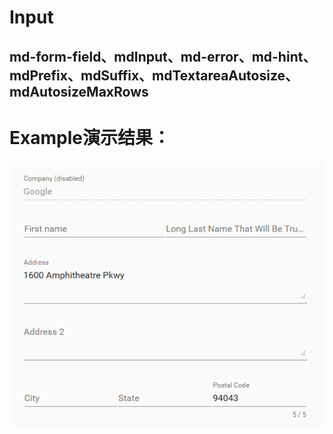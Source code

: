 # Input
## md-form-field、mdInput、md-error、md-hint、mdPrefix、mdSuffix、mdTextareaAutosize、mdAutosizeMaxRows

# Example演示结果：
![Example](input_example.png)